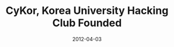 ---
date: 2012-04-03
publishDate: 2014-02-01
nolink: true
#external_link: ""
image:
  caption: Fellowship
  focal_point: Smart
slides: example
summary: a world-class hacking club that has won multiple international CTF competitions including DEFCON
tags:
- Personal
title: CyKor, Korea University Hacking Club Founded
links:
  - icon_pack: fas
    icon: scroll
    name: Website
    url: 'https://blog.cykor.kr/'

---